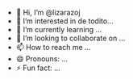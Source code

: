 - 👋 Hi, I’m @lizarazoj
- 👀 I’m interested in de todito...
- 🌱 I’m currently learning ...
- 💞️ I’m looking to collaborate on ...
- 📫 How to reach me ...
- 😄 Pronouns: ...
- ⚡ Fun fact: ...

<!---
lizarazoj/lizarazoj is a ✨ special ✨ repository because its `README.md` (this file) appears on your GitHub profile.
You can click the Preview link to take a look at your changes.
--->
